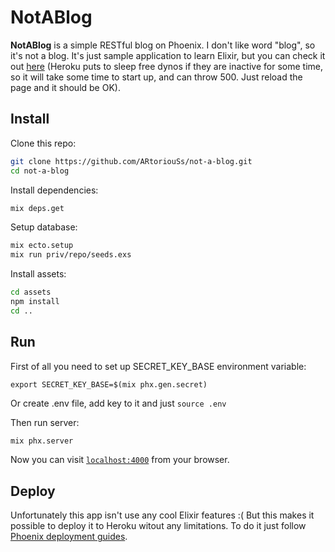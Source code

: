 # NotABlog

**NotABlog** is a simple RESTful blog on Phoenix. I don't like word "blog", so it's not a blog. It's just sample application to learn Elixir, but you can check it out [here](https://not-a-blog.herokuapp.com/ "NotABlog on Heroku") (Heroku puts to sleep free dynos if they are inactive for some time, so it will take some time to start up, and can throw 500. Just reload the page and it should be OK).

## Install

Clone this repo:
```bash
git clone https://github.com/ARtoriouSs/not-a-blog.git
cd not-a-blog
```
Install dependencies:
```bash
mix deps.get
```
Setup database:
```bash
mix ecto.setup
mix run priv/repo/seeds.exs
```
Install assets:
```bash
cd assets
npm install
cd ..
```

## Run

First of all you need to set up SECRET_KEY_BASE environment variable:
```
export SECRET_KEY_BASE=$(mix phx.gen.secret)
```
Or create .env file, add key to it and just `source .env`

Then run server:
```bash
mix phx.server
```
Now you can visit [`localhost:4000`](http://localhost:4000) from your browser.

## Deploy

Unfortunately this app isn't use any cool Elixir features :( But this makes it possible to deploy it to Heroku witout any limitations. To do it just follow [Phoenix deployment guides](https://hexdocs.pm/phoenix/heroku.html "Heroku deployment").
